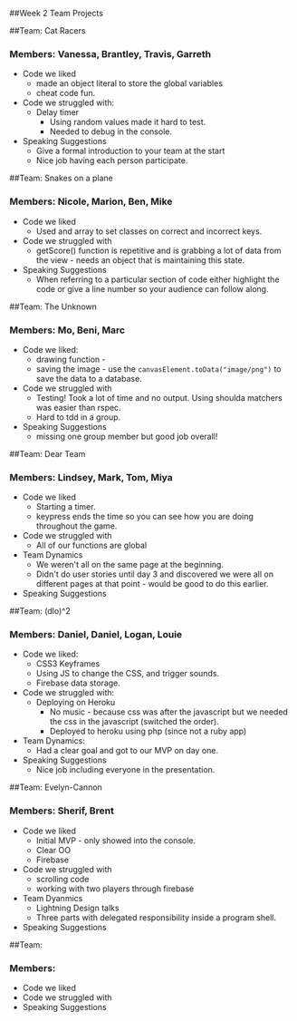 ##Week 2 Team Projects

##Team: Cat Racers
### Members: Vanessa, Brantley, Travis, Garreth
* Code we liked
  * made an object literal to store the global variables
  * cheat code fun.
* Code we struggled with:
  * Delay timer
    * Using random values made it hard to test.
    * Needed to debug in the console.
* Speaking Suggestions
  * Give a formal introduction to your team at the start
  * Nice job having each person participate.


##Team: Snakes on a plane
### Members: Nicole, Marion, Ben, Mike
* Code we liked
  * Used and array to set classes on correct and incorrect keys.
* Code we struggled with
  * getScore() function is repetitive and is grabbing a lot of data from the view - needs an object that is maintaining this state.  
* Speaking Suggestions
  * When referring to a particular section of code either highlight the code or give a line number so your audience can follow along.

##Team: The Unknown 
### Members: Mo, Beni, Marc
* Code we liked:
  * drawing function - 
  * saving the image - use the `canvasElement.toData("image/png")` to save the data to a database. 
* Code we struggled with
  * Testing!  Took a lot of time and no output. Using shoulda matchers was easier than rspec. 
  * Hard to tdd in a group. 
* Speaking Suggestions
  * missing one group member but good job overall!

##Team: Dear Team
### Members: Lindsey, Mark, Tom, Miya
* Code we liked
  * Starting a timer.
  * keypress ends the time so you can see how you are doing throughout the game. 
* Code we struggled with
  * All of our functions are global
* Team Dynamics 
  * We weren't all on the same page at the beginning.
  * Didn't do user stories until day 3 and discovered we were all on different pages at that point - would be good to do this earlier. 
* Speaking Suggestions

##Team: (dlo)^2
### Members: Daniel, Daniel, Logan, Louie
* Code we liked:
  * CSS3 Keyframes
  * Using JS to change the CSS, and trigger sounds.
  * Firebase data storage. 
* Code we struggled with:
  * Deploying on Heroku
    * No music - because css was after the javascript but we needed the css in the javascript (switched the order).
    * Deployed to heroku using php (since not a ruby app)
* Team Dynamics:
  * Had a clear goal and got to our MVP on day one. 
* Speaking Suggestions
  * Nice job including everyone in the presentation. 


##Team: Evelyn-Cannon
### Members: Sherif, Brent 
* Code we liked
  * Initial MVP - only showed into the console. 
  * Clear OO 
  * Firebase 
* Code we struggled with
  * scrolling code 
  * working with two players through firebase
* Team Dyanmics
  * Lightning Design talks
  * Three parts with delegated responsibility inside a program shell. 
* Speaking Suggestions


##Team: 
### Members: 
* Code we liked
* Code we struggled with
* Speaking Suggestions